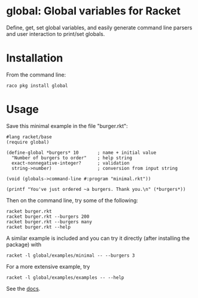 global: Global variables for Racket
======

Define, get, set global variables, and easily generate command line parsers and user interaction to print/set globals.

# Installation
From the command line:
```
raco pkg install global
```

# Usage


Save this minimal example in the file "burger.rkt":
```racket
#lang racket/base
(require global)

(define-global *burgers* 10       ; name + initial value
  "Number of burgers to order"    ; help string
  exact-nonnegative-integer?      ; validation
  string->number)                 ; conversion from input string

(void (globals->command-line #:program "minimal.rkt"))

(printf "You've just ordered ~a burgers. Thank you.\n" (*burgers*))
```
Then on the command line, try some of the following:
```shell
racket burger.rkt 
racket burger.rkt --burgers 200
racket burger.rkt --burgers many
racket burger.rkt --help
```
A similar example is included and you can try it directly (after installing the package) with
```shell
racket -l global/examples/minimal -- --burgers 3
```
For a more extensive example, try
```shell
racket -l global/examples/examples -- --help
```

See the [docs](https://pkg-build.racket-lang.org/doc/global@global/index.html).
